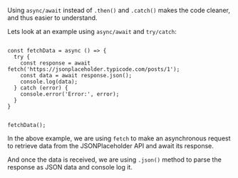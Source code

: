 Using `async/await` instead of `.then()` and `.catch()`
makes the code cleaner, and thus easier to understand.

Lets look at an example using `async/await` and `try/catch`:

<codeblock language="javascript" type="lesson">
<code>
const fetchData = async () => {
  try {
    const response = await fetch('https://jsonplaceholder.typicode.com/posts/1');
    const data = await response.json();
    console.log(data);
  } catch (error) {
    console.error('Error:', error);
  }
}

fetchData();
</code>
</codeblock>

In the above example, we are using `fetch` to make
an asynchronous request to retrieve data from the
JSONPlaceholder API and await its response.

And once the data is received, we are using `.json()`
method to parse the response as JSON data and console log it.
